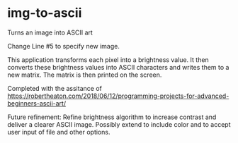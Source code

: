 # img-to-ascii
Turns an image into ASCII art

Change Line #5 to specify new image.

This application transforms each pixel into a brightness value. It then converts these brightness values into ASCII characters and writes them to a new matrix. The matrix is then printed on the screen.

Completed with the assitance of https://robertheaton.com/2018/06/12/programming-projects-for-advanced-beginners-ascii-art/

Future refinement: Refine brightness algorithm to increase contrast and deliver a clearer ASCII image. Possibly extend to include color and to accept user input of file and other options.
